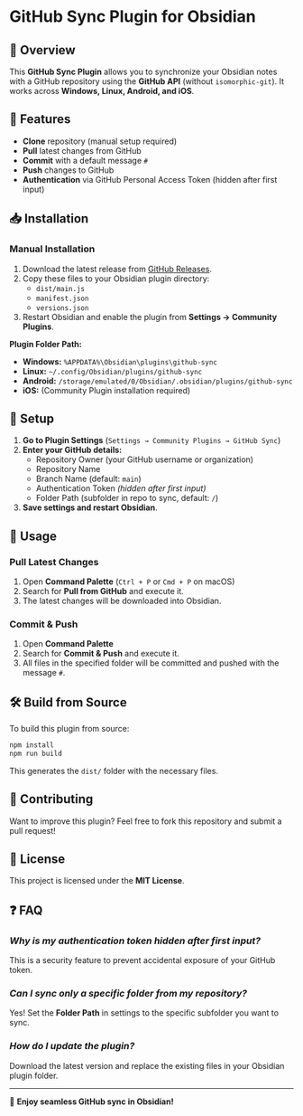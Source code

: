 # GitHub Sync Plugin for Obsidian

## 🌟 Overview
This **GitHub Sync Plugin** allows you to synchronize your Obsidian notes with a GitHub repository using the **GitHub API** (without `isomorphic-git`). It works across **Windows, Linux, Android, and iOS**.

## 🚀 Features
- **Clone** repository (manual setup required)
- **Pull** latest changes from GitHub
- **Commit** with a default message `#`
- **Push** changes to GitHub
- **Authentication** via GitHub Personal Access Token (hidden after first input)

## 📥 Installation

### **Manual Installation**
1. Download the latest release from [GitHub Releases](#).
2. Copy these files to your Obsidian plugin directory:
   - `dist/main.js`
   - `manifest.json`
   - `versions.json`
3. Restart Obsidian and enable the plugin from **Settings → Community Plugins**.

**Plugin Folder Path:**
- **Windows:** `%APPDATA%\Obsidian\plugins\github-sync`
- **Linux:** `~/.config/Obsidian/plugins/github-sync`
- **Android:** `/storage/emulated/0/Obsidian/.obsidian/plugins/github-sync`
- **iOS:** (Community Plugin installation required)

## 🔧 Setup
1. **Go to Plugin Settings** (`Settings → Community Plugins → GitHub Sync`)
2. **Enter your GitHub details:**
   - Repository Owner (your GitHub username or organization)
   - Repository Name
   - Branch Name (default: `main`)
   - Authentication Token *(hidden after first input)*
   - Folder Path (subfolder in repo to sync, default: `/`)
3. **Save settings and restart Obsidian**.

## 📌 Usage

### **Pull Latest Changes**
1. Open **Command Palette** (`Ctrl + P` or `Cmd + P` on macOS)
2. Search for **Pull from GitHub** and execute it.
3. The latest changes will be downloaded into Obsidian.

### **Commit & Push**
1. Open **Command Palette**
2. Search for **Commit & Push** and execute it.
3. All files in the specified folder will be committed and pushed with the message `#`.

## 🛠️ Build from Source
To build this plugin from source:
```sh
npm install
npm run build
```
This generates the `dist/` folder with the necessary files.

## 📢 Contributing
Want to improve this plugin? Feel free to fork this repository and submit a pull request!

## 📜 License
This project is licensed under the **MIT License**.

## ❓ FAQ
### *Why is my authentication token hidden after first input?*
This is a security feature to prevent accidental exposure of your GitHub token.

### *Can I sync only a specific folder from my repository?*
Yes! Set the **Folder Path** in settings to the specific subfolder you want to sync.

### *How do I update the plugin?*
Download the latest version and replace the existing files in your Obsidian plugin folder.

---
🚀 **Enjoy seamless GitHub sync in Obsidian!**

